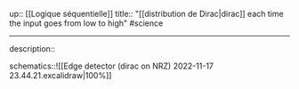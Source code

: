 up:: [[Logique séquentielle]] 
title:: "[[distribution de Dirac|dirac]] each time the input goes from low to high"
#science 

---

description::

schematics::![[Edge detector (dirac on NRZ) 2022-11-17 23.44.21.excalidraw|100%]]


